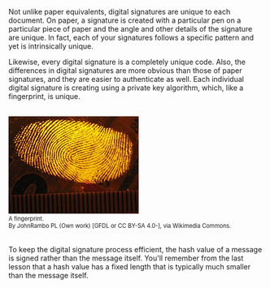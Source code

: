 
Not unlike paper equivalents, digital signatures are unique to each document. On paper, a signature is created with a particular pen on a particular piece of paper and the angle and other details of the signature are unique. In fact, each of your signatures follows a specific pattern and yet is intrinsically unique. 

Likewise, every digital signature is a completely unique code. Also, the differences in digital signatures are more obvious than those of paper signatures, and they are easier to authenticate as well. Each individual digital signature is creating using a private key algorithm, which, like a fingerprint, is unique. 


<br>
<figure class="snippetimg" style="margin: 0 auto;width:100%">
  <img src=".guides/img/Paluchy.jpg" alt="https://commons.wikimedia.org/wiki/File% A forest of for sale signs in Oughtibridge UK.By Infrogmation of New Orleans [CC BY 2.0], via Wikimedia Commons">
  <figcaption style="font-size: 0.8em; text-align: left;">A fingerprint. 
  </br>
By JohnRambo PL (Own work) [GFDL or CC BY-SA 4.0-], via Wikimedia Commons.</figcaption>
</figure>
<br>

To keep the digital signature  process efficient, the hash value of a message is signed rather than the message itself. You'll remember from the last lesson that a hash value has a fixed length that is typically much smaller than the message itself.
